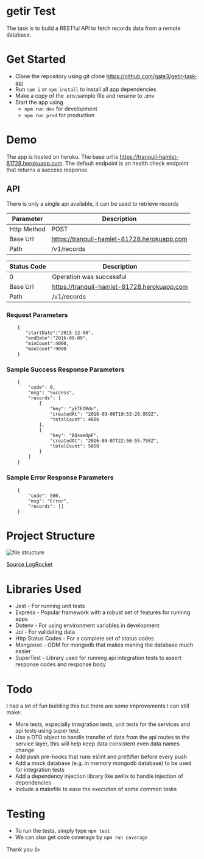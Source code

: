 # getir Test

The task is to build a RESTful API to fetch records data from a remote database.

# Get Started

- Clone the repository using git clone https://github.com/gate3/getir-task-api
- Run `npm i` or `npm install` to install all app dependencies
- Make a copy of the .env.sample file and rename to .env
- Start the app using
  - `npm run dev` for development
  - `npm run prod` for production

# Demo

The app is hosted on heroku. The base url is <a href="https://tranquil-hamlet-81728.herokuapp.com">https://tranquil-hamlet-81728.herokuapp.com</a>.
The default endpoint is an health check endpoint that returns a success response.

## API

There is only a single api available, it can be used to retrieve records

| Parameter   | Description                                 |
| ----------- | ------------------------------------------- |
| Http Method | POST                                        |
| Base Url    | https://tranquil-hamlet-81728.herokuapp.com |
| Path        | /v1/records                                 |

| Status Code | Description                                 |
| ----------- | ------------------------------------------- |
| 0           | Operation was successful                    |
| Base Url    | https://tranquil-hamlet-81728.herokuapp.com |
| Path        | /v1/records                                 |

### Request Parameters

```
    {
       "startDate":"2015-12-08",
       "endDate":"2016-09-09",
       "minCount":4000,
       "maxCount":9000
    }
```

### Sample Success Response Parameters

```
    {
        "code": 0,
        "msg": "Success",
        "records": [
            {
                "key": "yETEORdu",
                "createdAt": "2016-09-08T19:53:20.959Z",
                "totalCount": 4886
            },
            {
                "key": "BQsaeOpF",
                "createdAt": "2016-09-07T22:56:55.798Z",
                "totalCount": 5850
            }
        ]
    }
```

### Sample Error Response Parameters

```
    {
        "code": 500,
        "msg": "Error",
        "records": []
    }
```

# Project Structure

![file structure](https://i1.wp.com/blog.logrocket.com/wp-content/uploads/2019/10/folder-structure.png?w=730&ssl=1)

<a href="https://blog.logrocket.com/the-perfect-architecture-flow-for-your-next-node-js-project/">Source LogRocket</a>

# Libraries Used

- Jest - For running unit tests
- Express - Popular framework with a robust set of features for running apps
- Dotenv - For using environment variables in development
- Joi - For validating data
- Http Status Codes - For a complete set of status codes
- Mongoose - ODM for mongodb that makes maning the database much easier
- SuperTest - Library used for running api integration tests to assert response codes and response body

# Todo

I had a lot of fun building this but there are some improvements I can still make:

- More tests, especially integration tests, unit tests for the services and api tests using super test.
- Use a DTO object to handle transfer of data from the api routes to the service layer, this will help keep data consistent even data names change
- Add push pre-hooks that runs eslint and prettifier before every push
- Add a mock database (e.g. in memory mongodb database) to be used for integration tests
- Add a dependency injection library like awilix to handle injection of dependencies
- Include a makefile to ease the execution of some common tasks

# Testing

- To run the tests, simply type `npm test`
- We can also get code coverage by `npm run coverage`

Thank you 👍
